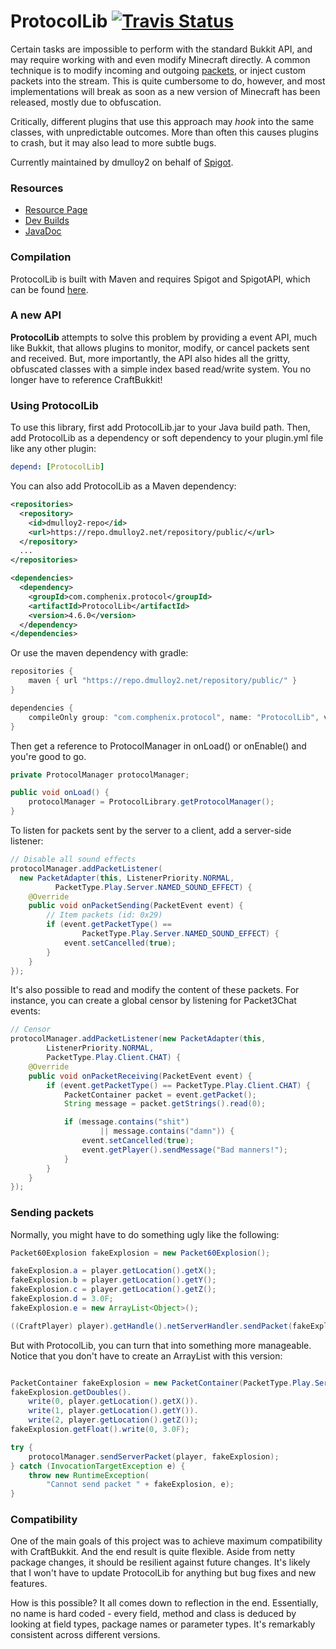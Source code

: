 # ProtocolLib [![Travis Status](https://travis-ci.com/dmulloy2/ProtocolLib.svg?branch=master)](https://travis-ci.com/dmulloy2/ProtocolLib)

Certain tasks are impossible to perform with the standard Bukkit API, and may require
working with and even modify Minecraft directly. A common technique is to modify incoming
and outgoing [packets](https://www.wiki.vg/Protocol), or inject custom packets into the
stream. This is quite cumbersome to do, however, and most implementations will break
as soon as a new version of Minecraft has been released, mostly due to obfuscation.

Critically, different plugins that use this approach may _hook_ into the same classes,
with unpredictable outcomes. More than often this causes plugins to crash, but it may also
lead to more subtle bugs.

Currently maintained by dmulloy2 on behalf of [Spigot](https://www.spigotmc.org/).

### Resources

* [Resource Page](https://www.spigotmc.org/resources/protocollib.1997/)
* [Dev Builds](https://ci.dmulloy2.net/job/ProtocolLib)
* [JavaDoc](https://ci.dmulloy2.net/job/ProtocolLib/javadoc)

### Compilation

ProtocolLib is built with Maven and requires Spigot and SpigotAPI, which can be found [here](https://www.spigotmc.org/wiki/buildtools/).

### A new API

__ProtocolLib__ attempts to solve this problem by providing a event API, much like Bukkit,
that allows plugins to monitor, modify, or cancel packets sent and received. But, more importantly,
the API also hides all the gritty, obfuscated classes with a simple index based read/write system.
You no longer have to reference CraftBukkit!

### Using ProtocolLib

To use this library, first add ProtocolLib.jar to your Java build path. Then, add ProtocolLib
as a dependency or soft dependency to your plugin.yml file like any other plugin:

````yml
depend: [ProtocolLib]
````

You can also add ProtocolLib as a Maven dependency:

````xml
<repositories>
  <repository>
    <id>dmulloy2-repo</id>
    <url>https://repo.dmulloy2.net/repository/public/</url>
  </repository>
  ...
</repositories>

<dependencies>
  <dependency>
    <groupId>com.comphenix.protocol</groupId>
    <artifactId>ProtocolLib</artifactId>
    <version>4.6.0</version>
  </dependency>
</dependencies>
````

Or use the maven dependency with gradle:

```gradle
repositories {
    maven { url "https://repo.dmulloy2.net/repository/public/" }
}

dependencies {
    compileOnly group: "com.comphenix.protocol", name: "ProtocolLib", version: "4.6.0";
}
```

Then get a reference to ProtocolManager in onLoad() or onEnable() and you're good to go.

````java
private ProtocolManager protocolManager;

public void onLoad() {
    protocolManager = ProtocolLibrary.getProtocolManager();
}
````

To listen for packets sent by the server to a client, add a server-side listener:

````java
// Disable all sound effects
protocolManager.addPacketListener(
  new PacketAdapter(this, ListenerPriority.NORMAL,
          PacketType.Play.Server.NAMED_SOUND_EFFECT) {
    @Override
    public void onPacketSending(PacketEvent event) {
        // Item packets (id: 0x29)
        if (event.getPacketType() ==
                PacketType.Play.Server.NAMED_SOUND_EFFECT) {
            event.setCancelled(true);
        }
    }
});
````

It's also possible to read and modify the content of these packets. For instance, you can create a global
censor by listening for Packet3Chat events:

````java
// Censor
protocolManager.addPacketListener(new PacketAdapter(this,
        ListenerPriority.NORMAL,
        PacketType.Play.Client.CHAT) {
    @Override
    public void onPacketReceiving(PacketEvent event) {
        if (event.getPacketType() == PacketType.Play.Client.CHAT) {
            PacketContainer packet = event.getPacket();
            String message = packet.getStrings().read(0);

            if (message.contains("shit")
                    || message.contains("damn")) {
                event.setCancelled(true);
                event.getPlayer().sendMessage("Bad manners!");
            }
        }
    }
});
````

### Sending packets

Normally, you might have to do something ugly like the following:

````java
Packet60Explosion fakeExplosion = new Packet60Explosion();

fakeExplosion.a = player.getLocation().getX();
fakeExplosion.b = player.getLocation().getY();
fakeExplosion.c = player.getLocation().getZ();
fakeExplosion.d = 3.0F;
fakeExplosion.e = new ArrayList<Object>();

((CraftPlayer) player).getHandle().netServerHandler.sendPacket(fakeExplosion);
````

But with ProtocolLib, you can turn that into something more manageable. Notice that
you don't have to create an ArrayList with this version:

````java

PacketContainer fakeExplosion = new PacketContainer(PacketType.Play.Server.EXPLOSION);
fakeExplosion.getDoubles().
    write(0, player.getLocation().getX()).
    write(1, player.getLocation().getY()).
    write(2, player.getLocation().getZ());
fakeExplosion.getFloat().write(0, 3.0F);

try {
    protocolManager.sendServerPacket(player, fakeExplosion);
} catch (InvocationTargetException e) {
    throw new RuntimeException(
        "Cannot send packet " + fakeExplosion, e);
}
````

### Compatibility

One of the main goals of this project was to achieve maximum compatibility with CraftBukkit. And the end
result is quite flexible. Aside from netty package changes, it should be resilient against future changes.
It's likely that I won't have to update ProtocolLib for anything but bug fixes and new features.

How is this possible? It all comes down to reflection in the end. Essentially, no name is hard coded -
every field, method and class is deduced by looking at field types, package names or parameter
types. It's remarkably consistent across different versions.
